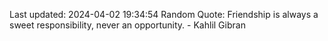 Last updated: 2024-04-02 19:34:54
Random Quote: Friendship is always a sweet responsibility, never an opportunity. - Kahlil Gibran
